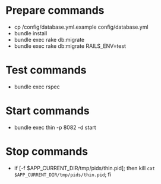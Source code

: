 # Prepare commands
* cp /config/database.yml.example config/database.yml
* bundle install
* bundle exec rake db:migrate
* bundle exec rake db:migrate RAILS_ENV=test

# Test commands
* bundle exec rspec

# Start commands
* bundle exec thin -p 8082 -d start

# Stop commands
* if [-f $APP_CURRENT_DIR/tmp/pids/thin.pid]; then kill `cat $APP_CURRENT_DIR/tmp/pids/thin.pid`; fi
